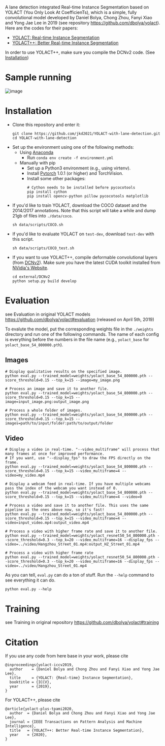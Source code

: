 
A lane detection integrated Real-time Instance Segmentation based on YOLACT (You Only Look At CoefficienTs), which is a simple, fully convolutional model developed by Daniel Bolya, Chong Zhou, Fanyi Xiao and Yong Jae Lee in 2019 (see repository https://github.com/dbolya/yolact). Here are the codes for their papers:
 - [YOLACT: Real-time Instance Segmentation](https://arxiv.org/abs/1904.02689)
 - [YOLACT++: Better Real-time Instance Segmentation](https://arxiv.org/abs/1912.06218)
 
In order to use YOLACT++, make sure you compile the DCNv2 code. (See [Installation](https://github.com/dbolya/yolact#installation))

# Sample running 

![image](https://github.com/jkd2021/YOLACT-with-lane-detection/blob/main/data/123.gif)


# Installation
 - Clone this repository and enter it:
   ```Shell
   git clone https://github.com/jkd2021/YOLACT-with-lane-detection.git
   cd YOLACT-with-lane-detection
   ```
 - Set up the environment using one of the following methods:
   - Using [Anaconda](https://www.anaconda.com/distribution/)
     - Run `conda env create -f environment.yml`
   - Manually with pip
     - Set up a Python3 environment (e.g., using virtenv).
     - Install [Pytorch](http://pytorch.org/) 1.0.1 (or higher) and TorchVision.
     - Install some other packages:
       ```Shell
       # Cython needs to be installed before pycocotools
       pip install cython
       pip install opencv-python pillow pycocotools matplotlib 
       ```
 - If you'd like to train YOLACT, download the COCO dataset and the 2014/2017 annotations. Note that this script will take a while and dump 21gb of files into `./data/coco`.
   ```Shell
   sh data/scripts/COCO.sh
   ```
 - If you'd like to evaluate YOLACT on `test-dev`, download `test-dev` with this script.
   ```Shell
   sh data/scripts/COCO_test.sh
   ```
 - If you want to use YOLACT++, compile deformable convolutional layers (from [DCNv2](https://github.com/CharlesShang/DCNv2/tree/pytorch_1.0)).
   Make sure you have the latest CUDA toolkit installed from [NVidia's Website](https://developer.nvidia.com/cuda-toolkit).
   ```Shell
   cd external/DCNv2
   python setup.py build develop
   ```


# Evaluation
see Evaluation in original YOLACT models https://github.com/dbolya/yolact#evaluation (released on April 5th, 2019)

To evalute the model, put the corresponding weights file in the `./weights` directory and run one of the following commands. The name of each config is everything before the numbers in the file name (e.g., `yolact_base` for `yolact_base_54_800000.pth`).

## Images
```Shell
# Display qualitative results on the specified image.
python eval.py --trained_model=weights/yolact_base_54_800000.pth --score_threshold=0.15 --top_k=15 --image=my_image.png

# Process an image and save it to another file.
python eval.py --trained_model=weights/yolact_base_54_800000.pth --score_threshold=0.15 --top_k=15 --image=input_image.png:output_image.png

# Process a whole folder of images.
python eval.py --trained_model=weights/yolact_base_54_800000.pth --score_threshold=0.15 --top_k=15 --images=path/to/input/folder:path/to/output/folder
```
## Video
```Shell
# Display a video in real-time. "--video_multiframe" will process that many frames at once for improved performance.
# If you want, use "--display_fps" to draw the FPS directly on the frame.
python eval.py --trained_model=weights/yolact_base_54_800000.pth --score_threshold=0.15 --top_k=15 --video_multiframe=4 --video=my_video.mp4

# Display a webcam feed in real-time. If you have multiple webcams pass the index of the webcam you want instead of 0.
python eval.py --trained_model=weights/yolact_base_54_800000.pth --score_threshold=0.15 --top_k=15 --video_multiframe=4 --video=0

# Process a video and save it to another file. This uses the same pipeline as the ones above now, so it's fast!
python eval.py --trained_model=weights/yolact_base_54_800000.pth --score_threshold=0.15 --top_k=15 --video_multiframe=4 --video=input_video.mp4:output_video.mp4

# Process a video with higher frame rate and save it to another file.
python eval.py --trained_model=weights/yolact_resnet50_54_800000.pth --score_threshold=0.3 --top_k=20 --video_multiframe=16 --display_fps --video=../video/Hangzhou_Street_01.mp4:output_HZ_Street_01.mp4

# Process a video with higher frame rate
python eval.py --trained_model=weights/yolact_resnet50_54_800000.pth --score_threshold=0.3 --top_k=20 --video_multiframe=16 --display_fps --video=../video/Hangzhou_Street_01.mp4

```
As you can tell, `eval.py` can do a ton of stuff. Run the `--help` command to see everything it can do.
```Shell
python eval.py --help
```


# Training
see Training in original repository https://github.com/dbolya/yolact#training

# Citation
If you use any code from here base in your work, please cite
```
@inproceedings{yolact-iccv2019,
  author    = {Daniel Bolya and Chong Zhou and Fanyi Xiao and Yong Jae Lee},
  title     = {YOLACT: {Real-time} Instance Segmentation},
  booktitle = {ICCV},
  year      = {2019},
}
```

For YOLACT++, please cite
```
@article{yolact-plus-tpami2020,
  author  = {Daniel Bolya and Chong Zhou and Fanyi Xiao and Yong Jae Lee},
  journal = {IEEE Transactions on Pattern Analysis and Machine Intelligence}, 
  title   = {YOLACT++: Better Real-time Instance Segmentation}, 
  year    = {2020},
}
```

